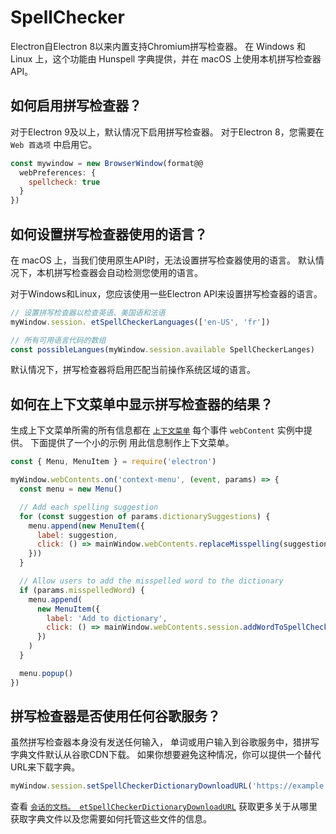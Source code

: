 # SpellChecker

Electron自Electron 8以来内置支持Chromium拼写检查器。  在 Windows 和 Linux 上，这个功能由 Hunspell 字典提供，并在 macOS 上使用本机拼写检查器 API。

## 如何启用拼写检查器？

对于Electron 9及以上，默认情况下启用拼写检查器。  对于Electron 8，您需要在 `Web 首选项` 中启用它。

```js
const mywindow = new BrowserWindow(format@@
  webPreferences: {
    spellcheck: true
  }
})
```

## 如何设置拼写检查器使用的语言？

在 macOS 上，当我们使用原生API时，无法设置拼写检查器使用的语言。 默认情况下，本机拼写检查器会自动检测您使用的语言。

对于Windows和Linux，您应该使用一些Electron API来设置拼写检查器的语言。

```js
// 设置拼写检查器以检查英语、美国语和法语
myWindow.session. etSpellCheckerLanguages(['en-US', 'fr'])

// 所有可用语言代码的数组
const possibleLangues(myWindow.session.available SpellCheckerLanges)
```

默认情况下，拼写检查器将启用匹配当前操作系统区域的语言。

## 如何在上下文菜单中显示拼写检查器的结果？

生成上下文菜单所需的所有信息都在 [`上下文菜单`](../api/web-contents.md#event-context-menu) 每个事件 `webContent` 实例中提供。  下面提供了一个小的示例 用此信息制作上下文菜单。

```js
const { Menu, MenuItem } = require('electron')

myWindow.webContents.on('context-menu', (event, params) => {
  const menu = new Menu()

  // Add each spelling suggestion
  for (const suggestion of params.dictionarySuggestions) {
    menu.append(new MenuItem({
      label: suggestion,
      click: () => mainWindow.webContents.replaceMisspelling(suggestion)
    }))
  }

  // Allow users to add the misspelled word to the dictionary
  if (params.misspelledWord) {
    menu.append(
      new MenuItem({
        label: 'Add to dictionary',
        click: () => mainWindow.webContents.session.addWordToSpellCheckerDictionary(params.misspelledWord)
      })
    )
  }

  menu.popup()
})
```

## 拼写检查器是否使用任何谷歌服务？

虽然拼写检查器本身没有发送任何输入， 单词或用户输入到谷歌服务中，猎拼写字典文件默认从谷歌CDN下载。  如果你想要避免这种情况，你可以提供一个替代URL来下载字典。

```js
myWindow.session.setSpellCheckerDictionaryDownloadURL('https://example.com/dictionaries/')
```

查看 [`会话的文档。 etSpellCheckerDictionaryDownloadURL`](https://www.electronjs.org/docs/api/session#sessetspellcheckerdictionarydownloadurlurl) 获取更多关于从哪里获取字典文件以及您需要如何托管这些文件的信息。
